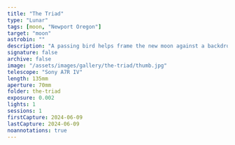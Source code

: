 ```yaml
---
title: "The Triad"
type: "Lunar"
tags: [moon, "Newport Oregon"]
target: "moon"
astrobin: ""
description: "A passing bird helps frame the new moon against a backdrop of pink clouds at Yaquina Bay State Park."
signature: false
archive: false
image: "/assets/images/gallery/the-triad/thumb.jpg"
telescope: "Sony A7R IV"
length: 135mm
aperture: 70mm
folder: the-triad
exposure: 0.002
lights: 1
sessions: 1
firstCapture: 2024-06-09
lastCapture: 2024-06-09
noannotations: true
---
```

